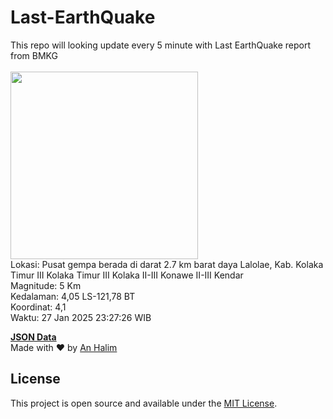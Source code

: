 # Last-EarthQuake
This repo will looking update every 5 minute with Last EarthQuake report from BMKG
<br>
<br>
<img src="undefined" width="300"/>
<br>
Lokasi: Pusat gempa berada di darat 2.7 km barat daya Lalolae, Kab. Kolaka Timur  III Kolaka Timur III Kolaka II-III Konawe II-III Kendar <br>
Magnitude: 5 Km <br>
Kedalaman: 4,05 LS-121,78 BT <br>
Koordinat: 4,1 <br>
Waktu: 27 Jan 2025 23:27:26 WIB <br>

<a href="./data/data.json">**JSON Data**</a>
<br>
Made with ❤️ by <a href="https://github.com/an-halim">An Halim</a>
## License

This project is open source and available under the [MIT License](LICENSE).
